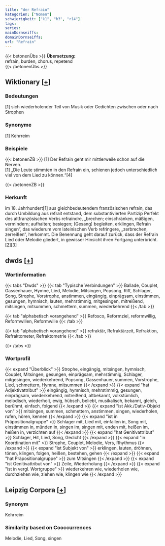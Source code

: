```yaml
---
title: "der Refrain"
kategorien: ["Nomen"]
schwierigkeit: ["k1", "h3", "r14"]
tags:
series:
mainDornseiffs:
domainDornseiffs:
url: "Refrain"
---
```


{{< betonenÜbs >}}
**Übersetzung:**  
refrain, burden, chorus, repetend  
{{< /betonenÜbs >}}

## Wiktionary [[+](https://de.wiktionary.org/wiki/Refrain)]

### Bedeutungen
[1] sich wiederholender Teil von Musik oder Gedichten zwischen oder nach Strophen  

### Synonyme
[1] Kehrreim  

### Beispiele
{{< betonenZB >}}
[1] Der Refrain geht mir mittlerweile schon auf die Nerven.  
[1] „Die Leute stimmten in den Refrain ein, schienen jedoch unterschiedlich viel von dem Lied zu können.“[4]  

{{< /betonenZB >}}
### Herkunft
im 18. Jahrhundert[1] aus gleichbedeutendem französischen refrain, das durch Umbildung aus refrait entstand, dem substantivierten Partizip Perfekt des altfranzösischen Verbs refraindre, „brechen; einschränken, mäßigen, vermindern; aufhalten; besiegen; (Gesang) begleiten, erklingen, Refrain singen“, das wiederum vom lateinischen Verb refringere, „zerbrechen, zerreißen“, herkommt. Die Benennung geht darauf zurück, dass der Refrain Lied oder Melodie gliedert, in gewisser Hinsicht ihren Fortgang unterbricht.[2][3]  



## dwds [[+](https://www.dwds.de/wb/Refrain)]

### Wortinformation
{{< tabs "Dwds" >}}
{{< tab "Typische Verbindungen" >}}
Ballade, Couplet, Gassenhauer, Hymne, Lied, Melodie, Mitsingen, Popsong, Riff, Schlager, Song, Strophe, Vorstrophe, anstimmen, eingängig, einprägsam, einstimmen, gesungen, hymnisch, lauten, mehrstimmig, mitgesingen, mitreißend, mitsingen, mitsummen, schmettern, summen, wiederkehrend
{{< /tab >}}

{{< tab "alphabetisch vorangehend" >}}
Refosco, Reformziel, reformwillig, Reformwillen, Reformwille
{{< /tab >}}

{{< tab "alphabetisch vorangehend" >}}
refraktär, Refraktärzeit, Refraktion, Refraktometer, Refraktometrie
{{< /tab >}}

{{< /tabs >}}

### Wortprofil
{{< expand "Überblick" >}} Strophe, eingängig, mitsingen, hymnisch, Couplet, Mitsingen, gesungen, einprägsam, mehrstimmig, Schlager, mitgesingen, wiederkehrend, Popsong, Gassenhauer, summen, Vorstrophe, Lied, schmettern, Hymne, mitsummen {{< /expand >}}
{{< expand "hat Adjektivattribut" >}} eingängig, hymnisch, mehrstimmig, gesungen, einprägsam, wiederkehrend, mitreißend, altbekannt, volkstümlich, melodisch, wiederholt, ewig, hübsch, beliebt, musikalisch, bekannt, gleich, berühmt, einfach, folgend {{< /expand >}}
{{< expand "ist Akk./Dativ-Objekt von" >}} mitsingen, summen, schmettern, anstimmen, singen, wiederholen, rufen, hören, kennen {{< /expand >}}
{{< expand "ist in Präpositionalgruppe" >}} Schlager mit, Lied mit, einfallen in, Song mit, einstimmen in, münden in, singen im, singen mit, enden mit, heißen im, heißen in, verzichten auf {{< /expand >}}
{{< expand "hat Genitivattribut" >}} Schlager, Hit, Lied, Song, Gedicht {{< /expand >}}
{{< expand "in Koordination mit" >}} Strophe, Couplet, Melodie, Vers, Rhythmus {{< /expand >}}
{{< expand "ist Subjekt von" >}} erklingen, lauten, dröhnen, tönen, klingen, folgen, heißen, bestehen, gehen {{< /expand >}}
{{< expand "hat Präpositionalgruppe" >}} zum Mitsingen {{< /expand >}}
{{< expand "ist Genitivattribut von" >}} Zeile, Wiederholung {{< /expand >}}
{{< expand "ist in vergl. Wortgruppe" >}} wiederkehren wie, wiederholen wie, durchziehen wie, ziehen wie, klingen wie {{< /expand >}}

## Leipzig Corpora [[+](https://corpora.uni-leipzig.de/en/res?word=Refrain&corpusId=deu_newscrawl-public_2018)]


### Synonym
Kehrreim


### Similarity based on Cooccurrences
Melodie, Lied, Song, singen

